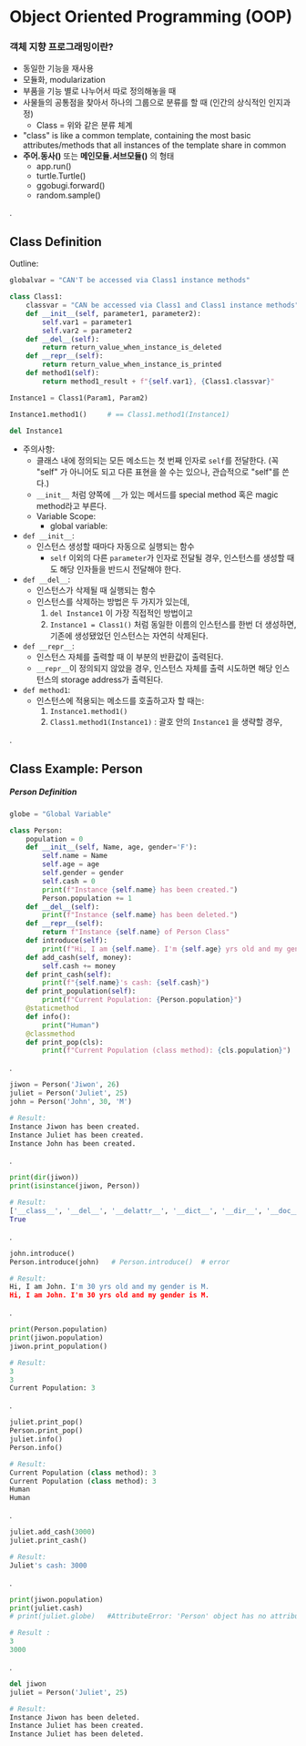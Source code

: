 # Object Oriented Programming (OOP)

### 객체 지향 프로그래밍이란?

- 동일한 기능을 재사용
- 모듈화, modularization
- 부품을 기능 별로 나누어서 따로 정의해놓을 때
- 사물들의 공통점을 찾아서 하나의 그룹으로 분류를 할 때 (인간의 상식적인 인지과정)
  - Class = 위와 같은 분류 체계
- "class" is like a common template, containing the most basic attributes/methods that all instances of the template share in common
- **주어.동사()** 또는 **메인모듈.서브모듈()** 의 형태
  - app.run()
  - turtle.Turtle()
  - ggobugi.forward()
  - random.sample()

.

## Class Definition

Outline:

```python
globalvar = "CAN'T be accessed via Class1 instance methods"

class Class1:
    classvar = "CAN be accessed via Class1 and Class1 instance methods"
    def __init__(self, parameter1, parameter2):
        self.var1 = parameter1
        self.var2 = parameter2
    def __del__(self):
        return return_value_when_instance_is_deleted
    def __repr__(self):
        return return_value_when_instance_is_printed
    def method1(self):
        return method1_result + f"{self.var1}, {Class1.classvar}"

Instance1 = Class1(Param1, Param2)

Instance1.method1()     # == Class1.method1(Instance1)

del Instance1
```

- 주의사항:
  - 클래스 내에 정의되는 모든 메소드는 첫 번째 인자로 `self`를 전달한다. (꼭 "self" 가 아니어도 되고 다른 표현을 쓸 수는 있으나, 관습적으로 "self"를 쓴다.)
  - `__init__` 처럼 양쪽에 `__`가 있는 메서드를 special method 혹은 magic method라고 부른다.
  - Variable Scope:
    - global variable: 
- `def __init__`:
  - 인스턴스 생성할 때마다 자동으로 실행되는 함수
    - `self` 이외의 다른 `parameter`가 인자로 전달될 경우, 인스턴스를 생성할 때도 해당 인자들을 반드시 전달해야 한다.
- `def __del__`: 
  - 인스턴스가 삭제될 때 실행되는 함수
  - 인스턴스를 삭제하는 방법은 두 가지가 있는데,
      1.  `del Instance1` 이 가장 직접적인 방법이고
      2.  `Instance1 = Class1()` 처럼 동일한 이름의 인스턴스를 한번 더 생성하면, 기존에 생성됐었던 인스턴스는 자연히 삭제된다.
- `def __repr__`: 
  - 인스턴스 자체를 출력할 때 이 부분의 반환값이 출력된다.
  - `__repr__`이 정의되지 않았을 경우, 인스턴스 자체를 출력 시도하면 해당 인스턴스의 storage address가 출력된다.
- `def method1`:
  - 인스턴스에 적용되는 메소드를 호출하고자 할 때는:
    1. `Instance1.method1()`
    2. `Class1.method1(Instance1)` : 괄호 안의 `Instance1` 을 생략할 경우, 

.

## Class Example: Person

##### Person Definition

```python
globe = "Global Variable"

class Person:
    population = 0
    def __init__(self, Name, age, gender='F'):
        self.name = Name
        self.age = age
        self.gender = gender
        self.cash = 0
        print(f"Instance {self.name} has been created.")
        Person.population += 1  
    def __del__(self):
        print(f"Instance {self.name} has been deleted.")
    def __repr__(self):
        return f"Instance {self.name} of Person Class"
    def introduce(self):
        print(f"Hi, I am {self.name}. I'm {self.age} yrs old and my gender is {self.gender}.")
    def add_cash(self, money):
        self.cash += money
    def print_cash(self):
        print(f"{self.name}'s cash: {self.cash}")
    def print_population(self):
        print(f"Current Population: {Person.population}")
    @staticmethod
    def info():
        print("Human")
    @classmethod
    def print_pop(cls):
        print(f"Current Population (class method): {cls.population}")
```

.

```python
jiwon = Person('Jiwon', 26)
juliet = Person('Juliet', 25)
john = Person('John', 30, 'M')

# Result: 
Instance Jiwon has been created.
Instance Juliet has been created.
Instance John has been created.
```

.

```python
print(dir(jiwon))
print(isinstance(jiwon, Person))

# Result:
['__class__', '__del__', '__delattr__', '__dict__', '__dir__', '__doc__', '__eq__', '__format__', '__ge__', '__getattribute__', '__gt__', '__hash__', '__init__', '__init_subclass__', '__le__', '__lt__', '__module__', '__ne__', '__new__', '__reduce__', '__reduce_ex__', '__repr__', '__setattr__', '__sizeof__', '__str__', '__subclasshook__', '__weakref__', 'add_cash', 'age', 'cash', 'gender', 'info', 'introduce', 'name', 'population', 'print_cash', 'print_pop', 'print_population']
True
```

.

```python
john.introduce()
Person.introduce(john)   # Person.introduce()  # error

# Result:
Hi, I am John. I'm 30 yrs old and my gender is M.
Hi, I am John. I'm 30 yrs old and my gender is M.
```

.

```python
print(Person.population)
print(jiwon.population)
jiwon.print_population()

# Result:
3
3
Current Population: 3
```

.

```python
juliet.print_pop()
Person.print_pop()
juliet.info()
Person.info()

# Result:
Current Population (class method): 3
Current Population (class method): 3
Human
Human
```

.

```python
juliet.add_cash(3000)
juliet.print_cash()

# Result:
Juliet's cash: 3000
```

.

```python
print(jiwon.population)
print(juliet.cash)
# print(juliet.globe)   #AttributeError: 'Person' object has no attribute 'globe'

# Result :
3
3000
```

.

```python
del jiwon
juliet = Person('Juliet', 25)

# Result:
Instance Jiwon has been deleted.
Instance Juliet has been created.
Instance Juliet has been deleted.
```







